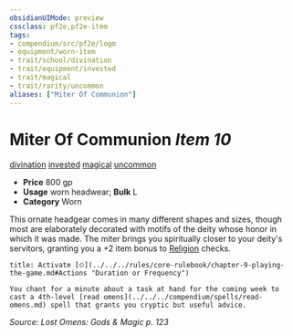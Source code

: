 ```yaml
---
obsidianUIMode: preview
cssclass: pf2e,pf2e-item
tags:
- compendium/src/pf2e/logm
- equipment/worn-item
- trait/school/divination
- trait/equipment/invested
- trait/magical
- trait/rarity/uncommon
aliases: ["Miter Of Communion"]
---
```

# Miter Of Communion *Item 10*  
[divination](divination.md)  [invested](invested.md)  [magical](magical.md)  [uncommon](uncommon.md)  

- **Price** 800 gp
- **Usage** worn headwear; **Bulk** L
- **Category** Worn

This ornate headgear comes in many different shapes and sizes, though most are elaborately decorated with motifs of the deity whose honor in which it was made. The miter brings you spiritually closer to your deity's servitors, granting you a +2 item bonus to [Religion](../../skills.md#Religion) checks.

```ad-embed-ability
title: Activate [⏲](../../../rules/core-rulebook/chapter-9-playing-the-game.md#Actions "Duration or Frequency")

You chant for a minute about a task at hand for the coming week to cast a 4th-level [read omens](../../../compendium/spells/read-omens.md) spell that grants you cryptic but useful advice.
```

*Source: Lost Omens: Gods & Magic p. 123*
